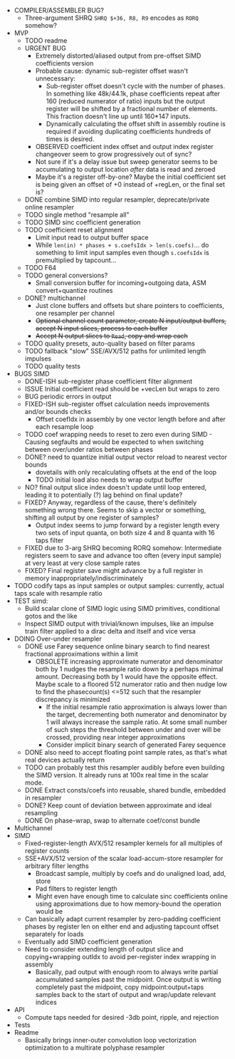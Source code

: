 - COMPILER/ASSEMBLER BUG?
  - Three-argument SHRQ `SHRQ $+36, R8, R9` encodes as `RORQ` somehow?
- MVP
  - TODO readme
  - URGENT BUG
    - Extremely distorted/aliased output from pre-offset SIMD coefficients version
    - Probable cause: dynamic sub-register offset wasn't unnecessary:
      - Sub-register offset doesn't cycle with the number of phases. In something like 48k/44.1k, phase coefficients repeat after 160 (reduced numerator of ratio) inputs but the output register will be shifted by a fractional number of elements. This fraction doesn't line up until 160*147 inputs.
      - Dynamically calculating the offset shift in assembly routine is required if avoiding duplicating coefficients hundreds of times is desired.
    - OBSERVED coefficient index offset and output index register changeover seem to grow progressively out of sync?
    - Not sure if it's a delay issue but sweep generator seems to be accumulating to output location _after_ data is read and zeroed
    - Maybe it's a register off-by-one? Maybe the initial coefficient set is being given an offset of +0 instead of +regLen, or the final set is?
  - DONE combine SIMD into regular resampler, deprecate/private online resampler
  - TODO single method "resample all"
  - TODO SIMD sinc coefficient generation
  - TODO coefficient reset alignment
    - Limit input read to output buffer space
    - While `len(in) * phases + s.coefsIdx > len(s.coefs)`... do something to limit input samples even though `s.coefsIdx` is premultiplied by tapcount...
  - TODO F64
  - TODO general conversions?
    - Small conversion buffer for incoming+outgoing data, ASM convert+quantize routines
  - DONE? multichannel
    - Just clone buffers and offsets but share pointers to coefficients, one resampler per channel
    - ~~Optional channel count parameter, create N input/output buffers, accept N input slices, process to each buffer~~
    - ~~Accept N output slices to `Read`, copy and wrap each~~
  - TODO quality presets, auto-quality based on filter params
  - TODO fallback "slow" SSE/AVX/512 paths for unlimited length impulses
  - TODO quality tests
- BUGS SIMD
	- DONE-ISH sub-register phase coefficient filter alignment
    - ISSUE Initial coefficient read should be +vecLen but wraps to zero
    - BUG periodic errors in output
  - FIXED-ISH sub-register offset calculation needs improvements and/or bounds checks
    - Offset coefIdx in assembly by one vector length before and after each resample loop
  - TODO coef wrapping needs to reset to zero even during SIMD
		- Causing segfaults and would be expected to when switching between over/under ratios between phases
  - DONE? need to quantize initial output vector reload to nearest vector bounds
    - dovetails with only recalculating offsets at the end of the loop
    - TODO initial load also needs to wrap output buffer
  - NO? final output slice index doesn't update until loop entered, leading it to potentially (?) lag behind on final update?
  - FIXED? Anyway, regardless of the cause, there's definitely something wrong there. Seems to skip a vector or something, shifting all output by one register of samples?
    - Output index seems to jump forward by a register length every two sets of input quanta, on both size 4 and 8 quanta with 16 taps filter
  - FIXED due to 3-arg SHRQ becoming RORQ somehow: Intermediate registers seem to save and advance too often (every input sample) at very least at very close sample rates
  - FIXED? Final register save might advance by a full register in memory inappropriately/indiscriminately
- TODO codify taps as input samples or output samples: currently, actual taps scale with resample ratio
- TEST simd:
  - Build scalar clone of SIMD logic using SIMD primitives, conditional gotos and the like
  - Inspect SIMD output with trivial/known impulses, like an impulse train filter applied to a dirac delta and itself and vice versa
- DOING Over-under resampler
  - DONE use Farey sequence online binary search to find nearest fractional approximations within a limit
    - OBSOLETE increasing approximate numerator and denominator both by 1 nudges the resample ratio down by a perhaps minimal amount. Decreasing both by 1 would have the opposite effect. Maybe scale to a floored 512 numerator ratio and then nudge low to find the phasecount(s) <=512 such that the resampler discrepancy is minimized
      - If the initial resample ratio approximation is always lower than the target, decrementing both numerator and denominator by 1 will always increase the sample ratio. At some small number of such steps the threshold between under and over will be crossed, providing near integer approximations
      - Consider implicit binary search of generated Farey sequence
  - DONE also need to accept floating point sample rates, as that's what real devices actually return
  - TODO can probably test this resampler audibly before even building the SIMD version. It already runs at 100x real time in the scalar mode.
  - DONE Extract consts/coefs into reusable, shared bundle, embedded in resampler
  - DONE? Keep count of deviation between approximate and ideal resampling
  - DONE On phase-wrap, swap to alternate coef/const bundle 
- Multichannel
- SIMD
  - Fixed-register-length AVX/512 resampler kernels for all multiples of register counts
  - SSE+AVX/512 version of the scalar load-accum-store resampler for arbitrary filter lengths
    - Broadcast sample, multiply by coefs and do unaligned load, add, store
    - Pad filters to register length
    - Might even have enough time to calculate sinc coefficients online using approximations due to how memory-bound the operation would be
  - Can basically adapt current resampler by zero-padding coefficient phases by register len on either end and adjusting tapcount offset separately for loads
  - Eventually add SIMD coefficient generation
  - Need to consider extending length of output slice and copying+wrapping outIdx to avoid per-register index wrapping in assembly
    - Basically, pad output with enough room to always write partial accumulated samples past the midpoint. Once output is writing completely past the midpoint, copy midpoint:output+taps samples back to the start of output and wrap/update relevant indices
- API
  - Compute taps needed for desired -3db point, ripple, and rejection
- Tests
- Readme
  - Basically brings inner-outer convolution loop vectorization optimization to a multirate polyphase resampler